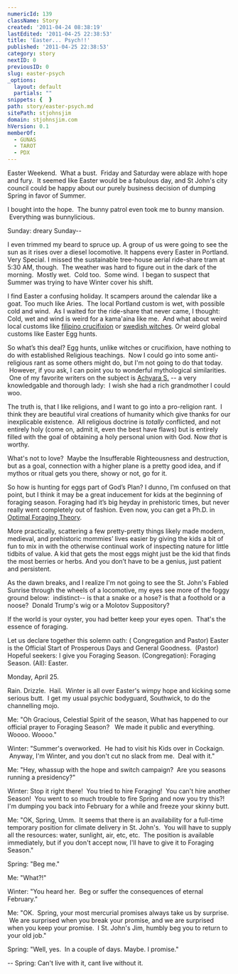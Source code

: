 ```yaml
---
numericId: 139
className: Story
created: '2011-04-24 08:38:19'
lastEdited: '2011-04-25 22:38:53'
title: 'Easter... Psych!!'
published: '2011-04-25 22:38:53'
category: story
nextID: 0
previousID: 0
slug: easter-psych
_options:
  layout: default
  partials: ""
snippets: {  }
path: story/easter-psych.md
sitePath: stjohnsjim
domain: stjohnsjim.com
hVersion: 0.1
memberOf:
  - GUNAS
  - TAROT
  - PDX
---
```

Easter Weekend. &nbsp;What a bust. &nbsp;Friday and Saturday were ablaze with hope and fury. &nbsp;It seemed like Easter would be a fabulous day, and St John's city council could be happy about our purely business decision of dumping Spring in favor of Summer.

I bought into the hope. &nbsp;The bunny patrol even took me to bunny mansion. &nbsp;Everything was bunnylicious.

Sunday: dreary Sunday--

I even trimmed my beard to spruce up. A group of us were going to see the sun as it rises over a diesel locomotive. It happens every Easter in Portland. Very Special. I missed the sustainable tree-house aerial ride-share tram at 5:30 AM, though. &nbsp;The weather was hard to figure out in the dark of the morning. &nbsp;Mostly wet. &nbsp;Cold too. &nbsp;Some wind. &nbsp;I began to suspect that Summer was trying to have Winter cover his shift.

I find Easter a confusing holiday. It scampers around the calendar like a goat. Too much like Aries. &nbsp;The local Portland custom is wet, with possible cold and wind. &nbsp;As I waited for the ride-share that never came, I thought: Cold, wet and wind is weird for&nbsp;a kama'aina like me. &nbsp;And what about weird local customs like [filipino crucifixion][0] or [swedish witches][1]. Or weird global customs like Easter Egg hunts.

So what&rsquo;s this deal? Egg hunts, unlike witches or crucifixion, have nothing to do with established Religious teachings. &nbsp;Now I could go into some anti-religious rant as some others might do, but I'm not going to do that today. &nbsp;However, if you ask, I can point you to wonderful mythological similarities. &nbsp;One of my favorite writers on the subject is [Achyara S.][2] -- a very knowledgable and thorough lady: &nbsp;I wish she had a rich grandmother I could woo.

The truth is, that I like religions, and I want to go into a pro-religion rant. &nbsp;I think they are beautiful viral creations of humanity which give thanks for our inexplicable existence. &nbsp;All religious doctrine is _totally_ conflicted, and not entirely holy (come on, admit it, even the best have flaws) but is entirely filled with the goal of obtaining a holy personal union with God. Now _that_ is worthy.

What's not to love? &nbsp;Maybe the Insufferable Righteousness and destruction, but as a goal, connection with a higher plane is a pretty good idea, and if mythos or ritual gets you there, showy or not, go for it.

So how is hunting for eggs part of God&rsquo;s Plan? I dunno, I&rsquo;m confused on that point, but I think it may be a great inducement for kids at the beginning of foraging season. Foraging had it&rsquo;s big heyday in prehistoric times, but never really went completely out of fashion. Even now, you can get a Ph.D. in [Optimal Foraging Theory][3].

More practically, scattering a few pretty-pretty things likely made modern, medieval, and prehistoric mommies&rsquo; lives easier by giving the kids a bit of fun to mix in with the otherwise continual work of inspecting nature for little tidbits of value. A kid that gets the most eggs might just be the kid that finds the most berries or herbs. And you don&rsquo;t have to be a genius, just patient and persistent.

As the dawn breaks, and I realize I'm not going to see the St. John's Fabled Sunrise through the wheels of a locomotive, my eyes see more of the foggy ground below: &nbsp;indistinct-- is that a snake or a hose? is that a foothold or a noose? &nbsp;Donald Trump's wig or a Molotov Suppository?

If the world is your oyster, you had better keep your eyes open. &nbsp;That's the essence of foraging.

Let us declare together this solemn oath: ( Congregation and Pastor) Easter is the Official Start of Prosperous Days and General Goodness. &nbsp;(Pastor) Hopeful seekers: I give you Foraging Season. (Congregation): Foraging Season. (All): Easter.

Monday, April 25.

Rain. Drizzle. &nbsp;Hail. &nbsp;Winter is all over Easter's wimpy hope and kicking some serious butt. &nbsp;I get my usual psychic bodyguard, Southwick, to do the channelling mojo.

Me: &quot;Oh Gracious, Celestial Spirit of the season, What has happened to our official prayer to Foraging Season? &nbsp; We made it public and everything. Woooo. Woooo.&quot;

Winter: &quot;Summer's overworked. &nbsp;He had to visit his Kids over in Cockaign. &nbsp;Anyway, I'm Winter, and you don't cut no slack from me. &nbsp;Deal with it.&quot;

Me: &quot;Hey, whassup with the hope and switch campaign? &nbsp;Are you seasons running a presidency?&quot;&nbsp;

Winter: Stop it right there! &nbsp;You tried to hire Foraging! &nbsp;You can't hire another Season! &nbsp;You went to so much trouble to fire Spring and now you try this?! I'm dumping you back into February for a while and freeze your skinny butt.

Me: &quot;OK, Spring, Umm. &nbsp;It seems that there is an availability for a full-time temporary position for climate delivery in St. John's. &nbsp;You will have to supply all the resources: water, sunlight, air, etc, etc. &nbsp;The position is available immediately, but if you don't accept now, I'll have to give it to Foraging Season.&quot;

Spring: &quot;Beg me.&quot;

Me: &quot;What?!&quot;

Winter: &quot;You heard her. &nbsp;Beg or suffer the consequences of eternal February.&quot;

Me: &quot;OK. &nbsp;Spring, your most mercurial promises always take us by surprise. &nbsp;We are surprised when you break your promise, and we are surprised when you keep your promise. &nbsp;I St. John's Jim, humbly beg you to return to your old job.&quot;

Spring: &quot;Well, yes. &nbsp;In a couple of days. Maybe. I promise.&quot;

-- Spring: Can't live with it, cant live without it.  
&nbsp;

[0]: http://www.dailymail.co.uk/news/worldnews/article-1263100/Filipinos-nailed-crosses-whipped-Good-Friday-ritual.html
[1]: http://www.thelocal.se/article.php?ID=3525&amp;date=20060411
[2]: http://truthbeknown.com/
[3]: http://en.wikipedia.org/wiki/Foraging